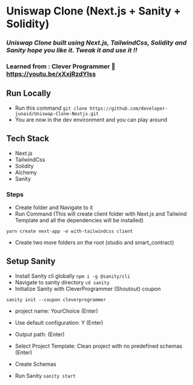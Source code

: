 # Uniswap Clone (Next.js + Sanity + Solidity)

### _Uniswap Clone built using Next.js, TailwindCss, Solidity and Sanity hope you like it. Tweak it and use it !!_

### Learned from : Clever Programmer :link: https://youtu.be/xXxjRzdYIss

## Run Locally

- Run this command `git clone https://github.com/developer-junaid/Uniswap-Clone-Nextjs.git`
- You are now in the dev environment and you can play around

## Tech Stack

- Next.js
- TailwindCss
- Solidity
- Alchemy
- Sanity

### Steps

- Create folder and Navigate to it
- Run Command (This will create client folder with Next.js and Tailwind Template and all the dependencies will be installed)

```
yarn create next-app -e with-tailwindcss client
```

- Create two more folders on the root (studio and smart_contract)

## Setup Sanity

- Install Sanity cli globally `npm i -g @sanity/cli`
- Navigate to sanity directory `cd sanity`
- Initialize Sanity with CleverProgrammer (Shoutout) coupon

```
sanity init --coupon cleverprogrammer
```

- project name: YourChoice (Enter)
- Use default configuration: Y (Enter)
- Output path: (Enter)
- Select Project Template: Clean project with no predefined schemas (Enter)

- Create Schemas
- Run Sanity `sanity start`
